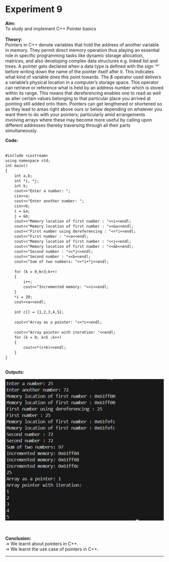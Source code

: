 # Experiment 9
**Aim:** <br>
To study and implement C++ Pointer basics <br>
<br>
**Theory:** <br>
Pointers in C++ denote variables that hold the address of another variable in memory. They permit direct memory operation thus playing an essential role in specific programming tasks like dynamic storage allocation, matrices, and also developing complex data structures e.g. linked list and trees. A pointer gets declared when a data type is defined with the sign _‘*’_ before writing down the name of the pointer itself after it. This indicates what kind of variable does this point towards. The _&_ operator used delivers a variable’s physical location in a computer’s storage space. This operator can retrieve or reference what is held by an address number which is stored within its range. This means that dereferencing enables one to read as well as alter certain values belonging to that particular place you arrived at pointing still added onto them. Pointers can get lengthened or shortened so as they lead to areas right above ours or below depending on whatever you want them to do with your pointers; particularly amid arrangements involving arrays where these may become more useful by calling upon different addresses thereby traversing through all their parts simultaneously.
<br>

**Code:** <br>
<br>

```
#include <iostream>
using namespace std;
int main()
{
    int a,b;
    int *i, *j;
    int k;
    cout<<"Enter a number: ";
    cin>>a;
    cout<<"Enter another number: ";
    cin>>b;
    i = &a;
    j = &b;
    cout<<"Memory location of first number : "<<i<<endl;
    cout<<"Memory location of first number : "<<&a<<endl;
    cout<<"First number using dereferencing : "<<*i<<endl;
    cout<<"First number : "<<a<<endl;
    cout<<"Memory location of first number : "<<j<<endl;
    cout<<"Memory location of first number : "<<&b<<endl;
    cout<<"Second number : "<<*j<<endl;
    cout<<"Second number : "<<b<<endl;
    cout<<"Sum of two numbers: "<<*i+*j<<endl;

    for (k = 0;k<3;k++)
    {
        i++;
        cout<<"Incremented memory: "<<i<<endl;
    }
    *i = 20;
    cout<<a<<endl;

    int c[] = {1,2,3,4,5};

    cout<<"Array as a pointer: "<<*c<<endl;

    cout<<"Array pointer with iteration: "<<endl;
    for (k = 0; k<5 ;k++)
    {
        cout<<*(c+k)<<endl;
    }
}
    
```

**Outputs:**  <br>

![exp9 output](https://github.com/tanishaamenon/CDS---Pointers/blob/main/exp9.JPG) <br>

<br>

**Conclusion:** <br>
&#8594; We learnt about pointers in C++. <br>
&#8594; We learnt the use case of pointers in C++. <br>
*******
